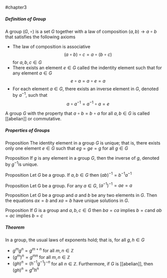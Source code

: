 #chapter3
##### Definition of Group
A group $(G, \circ )$ is a set $G$ together with a law of composition $(a,b)\rightarrow a\circ b$ that satisfies the following axioms
* The law of composition is associative $$(a\circ b)\circ c = a \circ (b\circ c)$$ for $a,b,c\in G$
* There exists an element $e\in G$ called the indentity element such that for any element $a\in G$ $$e\circ a = a\circ e  = a$$
* For each element $a\in G$, there exists an inverse element in $G$, denoted by $a^{-1}$, such that $$a\circ a^{-1} = a^{-1}\circ a = e$$

A group $G$ with the property that $a\circ b = b\circ a$ for all $a,b \in G$ is called [[abelian]] or commutative.


##### Properties of Groups

Proposition
The identity element in a group $G$ is unique; that is, there exists only one element $e\in G$ such that $eg = ge = g$ for all $g\in G$

Proposition
If $g$ is any element in a group $G$, then the inverse of $g$, denoted by $g^{-1}$is unique.

Proposition
Let $G$ be a group. If $a,b\in G$ then $(ab)^{-1} = b^{-1}a^{-1}$

Proposition
Let G be a group. For any $a\in G$, $(a^{-1})^{-1} = ae = a$

Proposition
Let $G$ be a group and $a$ and $b$ be any two elements in $G$. Then the equations $ax = b$ and $xa = b$ have unique solutions in $G$.

Proposition
If $G$ is a group and $a,b,c\in G$ then $ba = ca$ implies $b = c$and $ab = ac$ implies $b = c$

##### Theorem
In a group, the usual laws of exponents hold; that is, for all $g, h\in G$
* $g^m g^n = g^{m+n}$ for all $m,n\in \mathbb{Z}$
* $(g^m )^n = g^{mn}$ for all $m,n\in \mathbb{Z}$
* $(gh)^n = (h^{-1}g^{-1})^{-n}$ for all $n\in\mathbb{Z}$. Furthermore, if $G$ is [[abelian]], then $(gh)^n = g^n h^n$